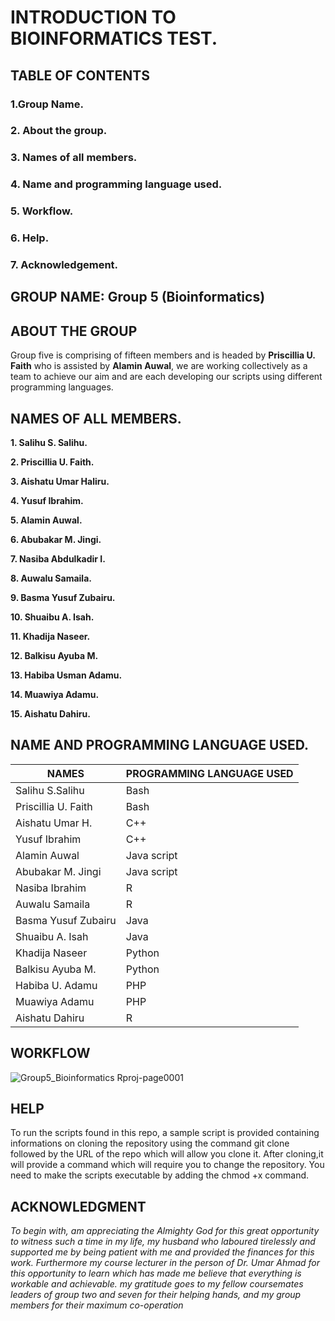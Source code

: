# INTRODUCTION TO BIOINFORMATICS TEST.

## TABLE OF CONTENTS
### 1.Group Name.
### 2. About the group.
### 3. Names of all members.
### 4. Name and programming language used.
### 5. Workflow.
### 6. Help.
### 7. Acknowledgement.

## GROUP NAME: Group 5 (Bioinformatics)

## ABOUT THE GROUP

Group five is comprising of fifteen members and is headed by **Priscillia U. Faith** who is assisted by **Alamin Auwal**, we are working collectively as a team to achieve our aim and are each developing our scripts using different programming languages.

## NAMES OF ALL MEMBERS.

**1. Salihu S. Salihu.**

**2. Priscillia U. Faith.**

**3. Aishatu Umar Haliru.**

**4. Yusuf Ibrahim.**

**5. Alamin Auwal.**

**6. Abubakar M. Jingi.**

**7. Nasiba Abdulkadir I.**

**8. Auwalu Samaila.**

**9. Basma Yusuf Zubairu.**

**10. Shuaibu A. Isah.**

**11. Khadija Naseer.**

**12. Balkisu Ayuba M.**

**13. Habiba Usman Adamu.**

**14. Muawiya Adamu.**

**15. Aishatu Dahiru.**

## NAME AND PROGRAMMING LANGUAGE USED.

| NAMES | PROGRAMMING LANGUAGE USED |
| ------------- | ------------- |
| Salihu S.Salihu | Bash  |
| Priscillia U. Faith  | Bash |
| Aishatu Umar H.  | C++  |
| Yusuf Ibrahim  | C++  |
| Alamin Auwal  | Java script |
| Abubakar M. Jingi  | Java script  |
| Nasiba Ibrahim  | R |
| Auwalu Samaila  | R  |
| Basma Yusuf Zubairu | Java |
| Shuaibu A. Isah  | Java  |
| Khadija Naseer  | Python  |
| Balkisu Ayuba M. | Python  |
| Habiba U. Adamu  | PHP  |
| Muawiya Adamu  | PHP |
| Aishatu Dahiru  | R  |

## WORKFLOW
![Group5_Bioinformatics Rproj-page0001](https://user-images.githubusercontent.com/94042365/144218345-120c9870-7505-42ec-8a06-180aa3cf17dd.jpg)

## HELP
To run the scripts found in this repo, a sample script is provided containing informations on cloning the repository using the command git clone followed by the URL of the repo which will allow you clone it. After cloning,it will provide a command which will require you to change the repository. You need to make the scripts executable by adding the chmod +x command.



## ACKNOWLEDGMENT

 *To begin with, am appreciating the Almighty God for this great opportunity to witness such a time in my life, my husband who laboured tirelessly and supported me by being patient with me and provided the finances for this work. Furthermore my course lecturer in the person of Dr. Umar Ahmad for this opportunity to learn which has made me believe that everything is workable and achievable. my gratitude goes to my fellow coursemates leaders of group two and seven for their helping hands, and my group members for their maximum co-operation*


